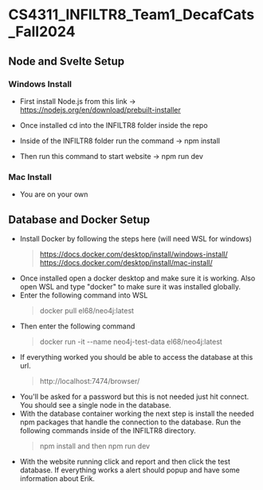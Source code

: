 # CS4311_INFILTR8_Team1_DecafCats_Fall2024

## Node and Svelte Setup

### Windows Install
- First install Node.js from this link -> https://nodejs.org/en/download/prebuilt-installer

- Once installed cd into the INFILTR8 folder inside the repo

- Inside of the INFILTR8 folder run the command -> npm install

- Then run this command to start website -> npm run dev

### Mac Install
- You are on your own

## Database and Docker Setup
- Install Docker by following the steps here (will need WSL for windows)
	> https://docs.docker.com/desktop/install/windows-install/
	> https://docs.docker.com/desktop/install/mac-install/
- Once installed open a docker desktop and make sure it is working. Also open WSL and type "docker" to make sure it was installed globally. 
- Enter the following command into WSL
	> docker pull el68/neo4j:latest
- Then enter the following command
	> docker run -it --name neo4j-test-data el68/neo4j:latest
- If everything worked you should be able to access the database at this url.
	> http://localhost:7474/browser/
- You'll be asked for a password but this is not needed just hit connect. You should see a single node in the database.
- With the database container working the next step is install the needed npm packages that handle the connection to the database. Run the following commands inside of the INFILTR8 directory.
	> npm install and then npm run dev
- With the website running click and report and then click the test database. If everything works a alert should popup and have some information about Erik.
